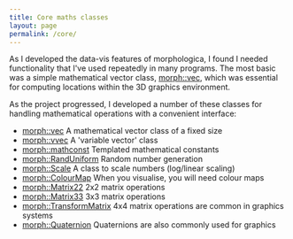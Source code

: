 ```yaml
---
title: Core maths classes
layout: page
permalink: /core/
---
```

As I developed the data-vis features of morphologica, I found I needed functionality that I've used repeatedly in many programs.
The most basic was a simple mathematical vector class, [morph::vec](/core/vec), which was essential for computing locations within the 3D graphics environment.

As the project progressed, I developed a number of these classes for handling mathematical operations with a convenient interface:

* [morph::vec](/core/vec) A mathematical vector class of a fixed size
* [morph::vvec](/core/vvec) A 'variable vector' class
* [morph::mathconst](/core/mathconst) Templated mathematical constants
* [morph::RandUniform](/core/random) Random number generation
* [morph::Scale](/core/scale) A class to scale numbers (log/linear scaling)
* [morph::ColourMap](/core/colourmap) When you visualise, you will need colour maps
* [morph::Matrix22](/core/matrix33) 2x2 matrix operations
* [morph::Matrix33](/core/matrix33) 3x3 matrix operations
* [morph::TransformMatrix](/core/transformmatrix) 4x4 matrix operations are common in graphics systems
* [morph::Quaternion](/core/quaternion) Quaternions are also commonly used for graphics
